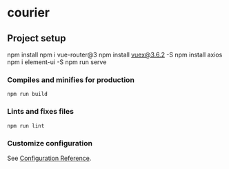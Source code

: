 # courier

## Project setup
npm install
npm i vue-router@3
npm install vuex@3.6.2 -S
npm install axios
npm i element-ui -S
npm run serve

### Compiles and minifies for production
```
npm run build
```

### Lints and fixes files
```
npm run lint
```

### Customize configuration
See [Configuration Reference](https://cli.vuejs.org/config/).
